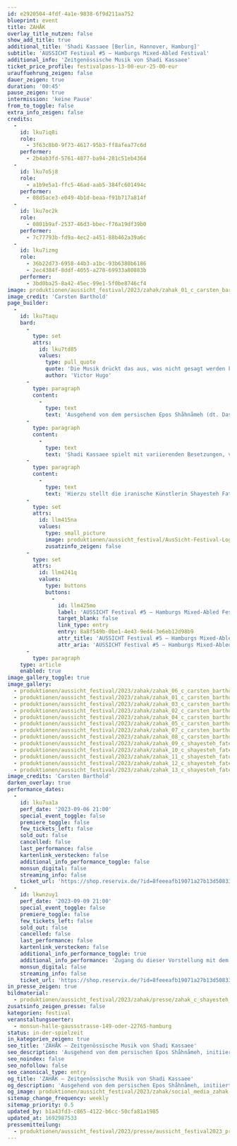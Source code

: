 ```yaml
---
id: e2920504-4fdf-4a1e-9838-6f9d211aa752
blueprint: event
title: ZAHÅK
overlay_title_nutzen: false
show_add_title: true
additional_title: 'Shadi Kassaee [Berlin, Hannover, Hamburg]'
subtitle: 'AUSSICHT Festival #5 – Hamburgs Mixed-Abled Festival'
additional_info: 'Zeitgenössische Musik von Shadi Kassaee'
ticket_price_profile: festivalpass-13-00-eur-25-00-eur
urauffuehrung_zeigen: false
dauer_zeigen: true
duration: '00:45'
pause_zeigen: true
intermission: 'keine Pause'
from_to_toggle: false
extra_info_zeigen: false
credits:
  -
    id: lku7iq8i
    role:
      - 3f63c8b0-9f73-4617-95b3-ff8afea77c6d
    performer:
      - 2b4ab3fd-5761-4877-ba94-281c51eb4364
  -
    id: lku7o5j8
    role:
      - a1b9e5a1-ffc5-46ad-aab5-384fc601494c
    performer:
      - 08d5ace3-e049-4b1d-beaa-f91b717a814f
  -
    id: lku7oc2k
    role:
      - 0801b9af-2537-46d3-bbec-f76a19df39b0
    performer:
      - 7c77793b-fd9a-4ec2-a451-88b462a39a6c
  -
    id: lku7izmg
    role:
      - 36b22d73-6958-44b3-a1bc-93b6380b6186
      - 2ec4384f-8ddf-4055-a278-69933a80883b
    performer:
      - 3bd0ba25-8a42-45ec-99e1-5f0be8746cf4
image: produktionen/aussicht_festival/2023/zahak/zahak_01_c_carsten_barthold.jpg
image_credit: 'Carsten Barthold'
page_builder:
  -
    id: lku7taqu
    bard:
      -
        type: set
        attrs:
          id: lku7td85
          values:
            type: pull_quote
            quote: 'Die Musik drückt das aus, was nicht gesagt werden kann und worüber zu schweigen unmöglich ist.'
            author: 'Victor Hugo'
      -
        type: paragraph
        content:
          -
            type: text
            text: 'Ausgehend von dem persischen Epos Shåhnåmeh (dt. Das Königsbuch), eine Gedichtsammlung aus dem 10. Jahrhundert des Dichters Ferdousi, initiiert die junge persische Nachwuchskomponistin Shadi Kassaee ein zeitgenössisches Musikszenario für Elektronik, Harfe, Schlagwerk und Frauenstimme. Es handelt von der Verwandlung eines Herrschers durch Macht und Alleinherrschaft: Die Geschichte von Zahåk, ein Königssohn, der vom Teufel entführt wurde, um seinen Vater zu töten und selbst König zu werden.'
      -
        type: paragraph
        content:
          -
            type: text
            text: 'Shadi Kassaee spielt mit variierenden Besetzungen, verschiedenen persischen traditionellen Modi (Dastgåh) sowie mit aktuellen Texten, Gedichten und Nachrichten aus unserer heutigen Zeit. Ihre Komposition steht für die Stimmen der Minderheiten in einer nicht gehörten Bevölkerung, sowohl heute wie auch damals. Denn unser aller Schicksal ist gleich - ob klein oder groß, ob als Hirte oder Herde. Am Ende verlassen wir alle diese Welt auf dieselbe Art und Weise. Ein musikalisch performativer Protest zur aktuellen Lage der Menschenrechtsverletzungen im Iran.'
      -
        type: paragraph
        content:
          -
            type: text
            text: 'Hierzu stellt die iranische Künstlerin Shayesteh Fatemi vom 06. – 09.09.2023 ihre Malerei „Stunde der Frauen“ im Theaterfoyer aus.'
      -
        type: set
        attrs:
          id: llm415na
          values:
            type: small_picture
            image: produktionen/aussicht_festival/AusSicht-Festival-Logo-Rechteck.jpg
            zusatzinfo_zeigen: false
      -
        type: set
        attrs:
          id: llm4241q
          values:
            type: buttons
            buttons:
              -
                id: llm425mo
                label: 'AUSSICHT Festival #5 – Hamburgs Mixed-Abled Festival'
                target_blank: false
                link_type: entry
                entry: 8a8f549b-0be1-4e43-9ed4-3e6eb12d98b9
                attr_title: 'AUSSICHT Festival #5 – Hamburgs Mixed-Abled Festival'
                attr_aria: 'AUSSICHT Festival #5 – Hamburgs Mixed-Abled Festival'
      -
        type: paragraph
    type: article
    enabled: true
image_gallery_toggle: true
image_gallery:
  - produktionen/aussicht_festival/2023/zahak/zahak_06_c_carsten_barthold.jpg
  - produktionen/aussicht_festival/2023/zahak/zahak_01_c_carsten_barthold.jpg
  - produktionen/aussicht_festival/2023/zahak/zahak_03_c_carsten_barthold.jpg
  - produktionen/aussicht_festival/2023/zahak/zahak_02_c_carsten_barthold.jpg
  - produktionen/aussicht_festival/2023/zahak/zahak_04_c_carsten_barthold.jpg
  - produktionen/aussicht_festival/2023/zahak/zahak_05_c_carsten_barthold.jpg
  - produktionen/aussicht_festival/2023/zahak/zahak_07_c_carsten_barthold.jpg
  - produktionen/aussicht_festival/2023/zahak/zahak_08_c_carsten_barthold.jpg
  - produktionen/aussicht_festival/2023/zahak/zahak_09_c_shayesteh_fatemi.jpg
  - produktionen/aussicht_festival/2023/zahak/zahak_10_c_shayesteh_fatemi.jpg
  - produktionen/aussicht_festival/2023/zahak/zahak_11_c_shayesteh_fatemi.jpg
  - produktionen/aussicht_festival/2023/zahak/zahak_12_c_shayesteh_fatemi.jpg
  - produktionen/aussicht_festival/2023/zahak/zahak_13_c_shayesteh_fatemi.jpg
image_credits: 'Carsten Barthold'
darken_overlay: true
performance_dates:
  -
    id: lku7ua1a
    perf_date: '2023-09-06 21:00'
    special_event_toggle: false
    premiere_toggle: false
    few_tickets_left: false
    sold_out: false
    cancelled: false
    last_performance: false
    kartenlink_verstecken: false
    additional_info_performance_toggle: false
    monsun_digital: false
    streaming_info: false
    ticket_url: 'https://shop.reservix.de/?id=8feeeafb19071a27b13d5083379d95183e9ab490f2f135faf80b2fecfc1ba00f2aba7ad8945f4a4292549eb86feddc1b&vID=7337&eventGrpID=444675'
  -
    id: lkwnzuy1
    perf_date: '2023-09-09 21:00'
    special_event_toggle: false
    premiere_toggle: false
    few_tickets_left: false
    sold_out: false
    cancelled: false
    last_performance: false
    kartenlink_verstecken: false
    additional_info_performance_toggle: true
    additional_info_performance: 'Zugang du dieser Vorstellung mit dem Festivalpass [AUSSICHT Festival 2023] oder einem Ticket der Theaternacht Hamburg 2023.'
    monsun_digital: false
    streaming_info: false
    ticket_url: 'https://shop.reservix.de/?id=8feeeafb19071a27b13d5083379d95183e9ab490f2f135faf80b2fecfc1ba00f2aba7ad8945f4a4292549eb86feddc1b&vID=7337&eventGrpID=444675'
in_presse_zeigen: true
bildmaterial:
  - produktionen/aussicht_festival/2023/zahak/presse/zahak_c_shayesteh_fatemi_und_carsten_barthold_monsun_aussicht_festival_2023.zip
zusatsinfo_zeigen_presse: false
kategorien: festival
veranstaltungsoerter:
  - monsun-halle-gaussstrasse-149-oder-22765-hamburg
status: in-der-spielzeit
in_kategorien_zeigen: true
seo_title: 'ZAHÅK – Zeitgenössische Musik von Shadi Kassaee'
seo_description: 'Ausgehend von dem persischen Epos Shåhnåmeh, initiiert Nachwuchskomponistin Shadi Kassaee ein Musikszenario für Elektronik, Harfe, Schlagwerk und Frauenstimme.'
seo_noindex: false
seo_nofollow: false
seo_canonical_type: entry
og_title: 'ZAHÅK – Zeitgenössische Musik von Shadi Kassaee'
og_description: 'Ausgehend von dem persischen Epos Shåhnåmeh, initiiert Nachwuchskomponistin Shadi Kassaee ein Musikszenario für Elektronik, Harfe, Schlagwerk und Frauenstimme.'
og_image: produktionen/aussicht_festival/2023/zahak/social_media_zahak.jpg
sitemap_change_frequency: weekly
sitemap_priority: 0.5
updated_by: b1a43fd3-c865-4122-b6cc-50cfa81a1985
updated_at: 1692987533
pressemitteilung:
  - produktionen/aussicht_festival/2023/presse/aussicht_festival2023_pressemitteilung_monsun.theater.pdf
---
```

